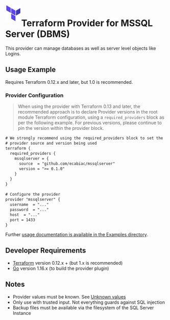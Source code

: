 <a href="https://terraform.io">
    <img src=".github/tf.png" alt="Terraform logo" title="Terraform" align="left" height="50" />
</a>

# Terraform Provider for MSSQL Server (DBMS)


This provider can manage databases as well as server level objects like Logins.

## Usage Example

Requires Terraform 0.12.x and later, but 1.0 is recommended.

### Provider Configuration
> When using the provider with Terraform 0.13 and later, the recommended approach is to declare Provider versions in the root module Terraform configuration, using a `required_providers` block as per the following example. For previous versions, please continue to pin the version within the provider block.

```hcl
# We strongly recommend using the required_providers block to set the
# provider source and version being used
terraform {
  required_providers {
    mssqlserver = {
      source  = "github.com/ecabiac/mssqlserver"
      version = ">= 0.1.0"
    }
  }
}

# Configure the provider
provider "mssqlserver" {
  username  = "..."
  password  = "..."
  host  = "..."
  port = 1433
}
```

Further [usage documentation is available in the Examples directory](./examples/).

## Developer Requirements

* [Terraform](https://www.terraform.io/downloads.html) version 0.12.x + (but 1.x is recommended)
* [Go](https://golang.org/doc/install) version 1.16.x (to build the provider plugin)

## Notes

  - Provider values must be known. See [Unknown values](https://www.terraform.io/docs/plugin/framework/providers.html#unknown-values)
  - Only use with trusted input. Not everything guards against SQL injection
  - Backup files must be available via the filesystem of the SQL Server Instance
